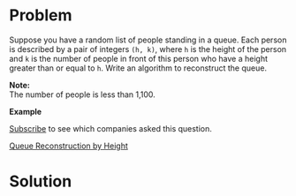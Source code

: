 
# Problem

Suppose you have a random list of people standing in a queue. Each person is
described by a pair of integers `(h, k)`, where `h` is the height of the
person and `k` is the number of people in front of this person who have a
height greater than or equal to `h`. Write an algorithm to reconstruct the
queue.

**Note:**  
The number of people is less than 1,100.

**Example**

[Subscribe](/subscribe/) to see which companies asked this question.



[Queue Reconstruction by Height](https://leetcode.com/problems/queue-reconstruction-by-height)

# Solution



